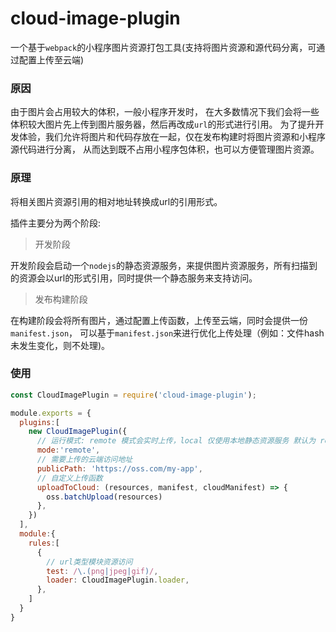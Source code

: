 # cloud-image-plugin

一个基于`webpack`的小程序图片资源打包工具(支持将图片资源和源代码分离，可通过配置上传至云端)


### 原因

由于图片会占用较大的体积，一般小程序开发时，
在大多数情况下我们会将一些体积较大图片先上传到图片服务器，然后再改成`url`的形式进行引用。
为了提升开发体验，我们允许将图片和代码存放在一起，仅在发布构建时将图片资源和小程序源代码进行分离，
从而达到既不占用小程序包体积，也可以方便管理图片资源。

### 原理

将相关图片资源引用的相对地址转换成url的引用形式。

插件主要分为两个阶段:

> 开发阶段

开发阶段会启动一个`nodejs`的静态资源服务，来提供图片资源服务，所有扫描到的资源会以url的形式引用，同时提供一个静态服务来支持访问。

> 发布构建阶段

在构建阶段会将所有图片，通过配置上传函数，上传至云端，同时会提供一份`manifest.json`， 可以基于`manifest.json`来进行优化上传处理（例如：文件hash未发生变化，则不处理)。

### 使用

```js
const CloudImagePlugin = require('cloud-image-plugin');

module.exports = {
  plugins:[
    new CloudImagePlugin({ 
      // 运行模式: remote 模式会实时上传，local 仅使用本地静态资源服务 默认为 remote
      mode:'remote', 
      // 需要上传的云端访问地址
      publicPath: 'https://oss.com/my-app',
      // 自定义上传函数
      uploadToCloud: (resources, manifest, cloudManifest) => {
        oss.batchUpload(resources)
      },
    })
  ],
  module:{
    rules:[
      {
        // url类型模块资源访问
        test: /\.(png|jpeg|gif)/,
        loader: CloudImagePlugin.loader,
      },
    ]
  }
}
```